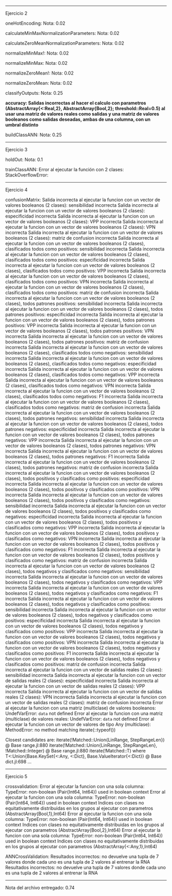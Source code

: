-------------------------------------------------------------------------------------------------------------------------
Ejercicio 2

oneHotEncoding:
   Nota: 0.02

calculateMinMaxNormalizationParameters:
   Nota: 0.02

calculateZeroMeanNormalizationParameters:
   Nota: 0.02

normalizeMinMax!:
   Nota: 0.02

normalizeMinMax:
   Nota: 0.02

normalizeZeroMean!:
   Nota: 0.02

normalizeZeroMean:
   Nota: 0.02

classifyOutputs:
   Nota: 0.25

__accuracy:
   Salidas incorrectas al hacer el calculo con parametros (AbstractArray{<:Real,2}, AbstractArray{Bool,2}; threshold::Real=0.5) al usar una matriz de valores reales como salidas y una matriz de valores booleanos como salidas deseadas, ambas de una columna, con un umbral distinto__

buildClassANN:
   Nota: 0.25


-------------------------------------------------------------------------------------------------------------------------
Ejercicio 3

holdOut:
   Nota: 0.1

trainClassANN:
   Error al ejecutar la función con 2 clases: StackOverflowError:

-------------------------------------------------------------------------------------------------------------------------
Ejercicio 4

confusionMatrix:
   Salida incorrecta al ejecutar la funcion con un vector de valores booleanos (2 clases): sensibilidad incorrecta
   Salida incorrecta al ejecutar la funcion con un vector de valores booleanos (2 clases): especificidad incorrecta
   Salida incorrecta al ejecutar la funcion con un vector de valores booleanos (2 clases): VPP incorrecta
   Salida incorrecta al ejecutar la funcion con un vector de valores booleanos (2 clases): VPN incorrecta
   Salida incorrecta al ejecutar la funcion con un vector de valores booleanos (2 clases): matriz de confusion incorrecta
   Salida incorrecta al ejecutar la funcion con un vector de valores booleanos (2 clases), clasificados todos como positivos: sensibilidad incorrecta
   Salida incorrecta al ejecutar la funcion con un vector de valores booleanos (2 clases), clasificados todos como positivos: especificidad incorrecta
   Salida incorrecta al ejecutar la funcion con un vector de valores booleanos (2 clases), clasificados todos como positivos: VPP incorrecta
   Salida incorrecta al ejecutar la funcion con un vector de valores booleanos (2 clases), clasificados todos como positivos: VPN incorrecta
   Salida incorrecta al ejecutar la funcion con un vector de valores booleanos (2 clases), clasificados todos como positivos: matriz de confusion incorrecta
   Salida incorrecta al ejecutar la funcion con un vector de valores booleanos (2 clases), todos patrones positivos: sensibilidad incorrecta
   Salida incorrecta al ejecutar la funcion con un vector de valores booleanos (2 clases), todos patrones positivos: especificidad incorrecta
   Salida incorrecta al ejecutar la funcion con un vector de valores booleanos (2 clases), todos patrones positivos: VPP incorrecta
   Salida incorrecta al ejecutar la funcion con un vector de valores booleanos (2 clases), todos patrones positivos: VPN incorrecta
   Salida incorrecta al ejecutar la funcion con un vector de valores booleanos (2 clases), todos patrones positivos: matriz de confusion incorrecta
   Salida incorrecta al ejecutar la funcion con un vector de valores booleanos (2 clases), clasificados todos como negativos: sensibilidad incorrecta
   Salida incorrecta al ejecutar la funcion con un vector de valores booleanos (2 clases), clasificados todos como negativos: especificidad incorrecta
   Salida incorrecta al ejecutar la funcion con un vector de valores booleanos (2 clases), clasificados todos como negativos: VPP incorrecta
   Salida incorrecta al ejecutar la funcion con un vector de valores booleanos (2 clases), clasificados todos como negativos: VPN incorrecta
   Salida incorrecta al ejecutar la funcion con un vector de valores booleanos (2 clases), clasificados todos como negativos: F1 incorrecta
   Salida incorrecta al ejecutar la funcion con un vector de valores booleanos (2 clases), clasificados todos como negativos: matriz de confusion incorrecta
   Salida incorrecta al ejecutar la funcion con un vector de valores booleanos (2 clases), todos patrones negativos: sensibilidad incorrecta
   Salida incorrecta al ejecutar la funcion con un vector de valores booleanos (2 clases), todos patrones negativos: especificidad incorrecta
   Salida incorrecta al ejecutar la funcion con un vector de valores booleanos (2 clases), todos patrones negativos: VPP incorrecta
   Salida incorrecta al ejecutar la funcion con un vector de valores booleanos (2 clases), todos patrones negativos: VPN incorrecta
   Salida incorrecta al ejecutar la funcion con un vector de valores booleanos (2 clases), todos patrones negativos: F1 incorrecta
   Salida incorrecta al ejecutar la funcion con un vector de valores booleanos (2 clases), todos patrones negativos: matriz de confusion incorrecta
   Salida incorrecta al ejecutar la funcion con un vector de valores booleanos (2 clases), todos positivos y clasificados como positivos: especificidad incorrecta
   Salida incorrecta al ejecutar la funcion con un vector de valores booleanos (2 clases), todos positivos y clasificados como positivos: VPN incorrecta
   Salida incorrecta al ejecutar la funcion con un vector de valores booleanos (2 clases), todos positivos y clasificados como negativos: sensibilidad incorrecta
   Salida incorrecta al ejecutar la funcion con un vector de valores booleanos (2 clases), todos positivos y clasificados como negativos: especificidad incorrecta
   Salida incorrecta al ejecutar la funcion con un vector de valores booleanos (2 clases), todos positivos y clasificados como negativos: VPP incorrecta
   Salida incorrecta al ejecutar la funcion con un vector de valores booleanos (2 clases), todos positivos y clasificados como negativos: VPN incorrecta
   Salida incorrecta al ejecutar la funcion con un vector de valores booleanos (2 clases), todos positivos y clasificados como negativos: F1 incorrecta
   Salida incorrecta al ejecutar la funcion con un vector de valores booleanos (2 clases), todos positivos y clasificados como negativos: matriz de confusion incorrecta
   Salida incorrecta al ejecutar la funcion con un vector de valores booleanos (2 clases), todos negativos y clasificados como negativos: sensibilidad incorrecta
   Salida incorrecta al ejecutar la funcion con un vector de valores booleanos (2 clases), todos negativos y clasificados como negativos: VPP incorrecta
   Salida incorrecta al ejecutar la funcion con un vector de valores booleanos (2 clases), todos negativos y clasificados como negativos: F1 incorrecta
   Salida incorrecta al ejecutar la funcion con un vector de valores booleanos (2 clases), todos negativos y clasificados como positivos: sensibilidad incorrecta
   Salida incorrecta al ejecutar la funcion con un vector de valores booleanos (2 clases), todos negativos y clasificados como positivos: especificidad incorrecta
   Salida incorrecta al ejecutar la funcion con un vector de valores booleanos (2 clases), todos negativos y clasificados como positivos: VPP incorrecta
   Salida incorrecta al ejecutar la funcion con un vector de valores booleanos (2 clases), todos negativos y clasificados como positivos: VPN incorrecta
   Salida incorrecta al ejecutar la funcion con un vector de valores booleanos (2 clases), todos negativos y clasificados como positivos: F1 incorrecta
   Salida incorrecta al ejecutar la funcion con un vector de valores booleanos (2 clases), todos negativos y clasificados como positivos: matriz de confusion incorrecta
   Salida incorrecta al ejecutar la funcion con un vector de salidas reales (2 clases): sensibilidad incorrecta
   Salida incorrecta al ejecutar la funcion con un vector de salidas reales (2 clases): especificidad incorrecta
   Salida incorrecta al ejecutar la funcion con un vector de salidas reales (2 clases): VPP incorrecta
   Salida incorrecta al ejecutar la funcion con un vector de salidas reales (2 clases): VPN incorrecta
   Salida incorrecta al ejecutar la funcion con un vector de salidas reales (2 clases): matriz de confusion incorrecta
   Error al ejecutar la funcion con una matriz (multiclase) de valores booleanos: UndefVarError: `data` not defined
   Error al ejecutar la funcion con una matriz (multiclase) de valores reales: UndefVarError: `data` not defined
   Error al ejecutar la funcion con un vector de valores de tipo Any (multiclase): MethodError: no method matching iterate(::typeof(\))

Closest candidates are:
iterate(!Matched::Union{LinRange, StepRangeLen})
@ Base range.jl:880
iterate(!Matched::Union{LinRange, StepRangeLen}, !Matched::Integer)
@ Base range.jl:880
iterate(!Matched::T) where T<:Union{Base.KeySet{<:Any, <:Dict}, Base.ValueIterator{<:Dict}}
@ Base dict.jl:698
...



-------------------------------------------------------------------------------------------------------------------------
Ejercicio 5

crossvalidation:
   Error al ejecutar la funcion con una sola columna: TypeError: non-boolean (Pair{Int64, Int64}) used in boolean context
   Error al ejecutar la funcion con una sola columna: TypeError: non-boolean (Pair{Int64, Int64}) used in boolean context
   Indices con clases no equitativamente distribuidas en los grupos al ejecutar con parametros (AbstractArray{Bool,1},Int64)
   Error al ejecutar la funcion con una sola columna: TypeError: non-boolean (Pair{Int64, Int64}) used in boolean context
   Indices con clases no equitativamente distribuidas en los grupos al ejecutar con parametros (AbstractArray{Bool,2},Int64)
   Error al ejecutar la funcion con una sola columna: TypeError: non-boolean (Pair{Int64, Int64}) used in boolean context
   Indices con clases no equitativamente distribuidas en los grupos al ejecutar con parametros (AbstractArray{<:Any,1},Int64)

ANNCrossValidation:
   Resultados incorrectos: no devuelve una tupla de 7 valores donde cada uno es una tupla de 2 valores al entrenar la RNA 
   Resultados incorrectos: no devuelve una tupla de 7 valores donde cada uno es una tupla de 2 valores al entrenar la RNA 


-------------------------------------------------------------------------------------------------------------------------
Nota del archivo entregado: 0.74
